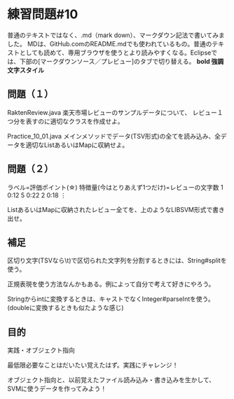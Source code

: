 # 練習問題#10 

普通のテキストではなく、.md（mark down）、マークダウン記法で書いてみました。
MDは、GitHub.comのREADME.mdでも使われているもの。普通のテキストとしても読めて、専用ブラウザを使うとより読みやすくなる。Eclipseでは、下部の[マークダウンソース／プレビュー]のタブで切り替える。
<b>bold 強調文字スタイル</b>

## 問題（１）
RaktenReview.java
楽天市場レビューのサンプルデータについて、
レビュー１つ分を表すのに適切なクラスを作成せよ。

Practice_10_01.java
メインメソッドでデータ(TSV形式)の全てを読み込み、全データを適切なListあるいはMapに収納せよ。


## 問題（２）
ラベル=評価ポイント(☆)    特徴量(今はとりあえず1つだけ)=レビューの文字数
    1 0:12
    5 0:22
    2 0:18
    ⋮

ListあるいはMapに収納されたレビュー全てを、上のようなLIBSVM形式で書き出せ。


## 補足

区切り文字(TSVなら\t)で区切られた文字列を分割するときには、String#splitを使う。

正規表現を使う方法なんかもある。例によって自分で考えて好きにやろう。

Stringからintに変換するときは、キャストでなくInteger#parseIntを使う。
(doubleに変換するときも似たような感じ)

## 目的
実践・オブジェクト指向

最低限必要なことはだいたい覚えたはず。実践にチャレンジ！

オブジェクト指向と、以前覚えたファイル読み込み・書き込みを生かして、SVMに使うデータを作ってみよう！

